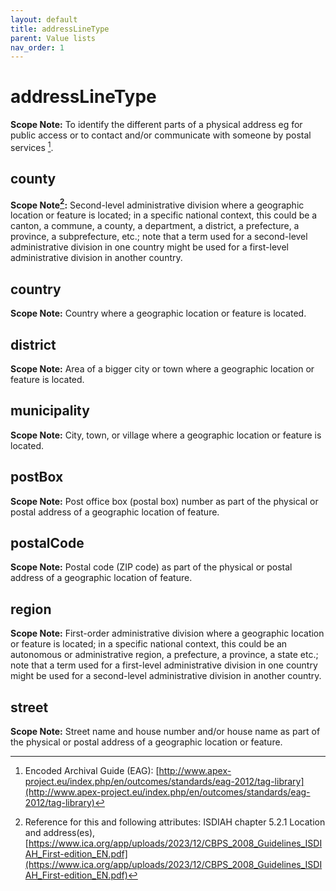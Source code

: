 ```yaml
---
layout: default
title: addressLineType
parent: Value lists
nav_order: 1
---
```


# addressLineType

**Scope Note:**
To identify the different parts of a physical address eg for public access or to contact and/or communicate with someone by postal services [^1].

[^1]: Encoded Archival Guide (EAG): [http://www.apex-project.eu/index.php/en/outcomes/standards/eag-2012/tag-library](http://www.apex-project.eu/index.php/en/outcomes/standards/eag-2012/tag-library)

## county
**Scope Note[^2]:**
Second-level administrative division where a geographic location or feature is located; in a specific national context, this could be a canton, a commune, a county, a department, a district, a prefecture, a province, a subprefecture, etc.; note that a term used for a second-level administrative division in one country might be used for a first-level administrative division in another country.

[^2]: Reference for this and following attributes: ISDIAH chapter 5.2.1 Location and address(es), [https://www.ica.org/app/uploads/2023/12/CBPS_2008_Guidelines_ISDIAH_First-edition_EN.pdf](https://www.ica.org/app/uploads/2023/12/CBPS_2008_Guidelines_ISDIAH_First-edition_EN.pdf) 

## country 
**Scope Note:** 
Country where a geographic location or feature is located. 

## district 
**Scope Note:** 
Area of a bigger city or town where a geographic location or feature is located. 

## municipality 
**Scope Note:** 
City, town, or village where a geographic location or feature is located. 

## postBox 
**Scope Note:** 
Post office box (postal box) number as part of the physical or postal address of a geographic location of feature. 

## postalCode 
**Scope Note:** 
Postal code (ZIP code) as part of the physical or postal address of a geographic location of feature. 

## region 
**Scope Note:** 
First-order administrative division where a geographic location or feature is located; in a specific national context, this could be an autonomous or administrative region, a prefecture, a province, a state etc.; note that a term used for a first-level administrative division in one country might be used for a second-level administrative division in another country.  

## street 
**Scope Note:** 
Street name and house number and/or house name as part of the physical or postal address of a geographic location or feature.  


